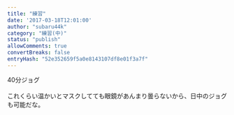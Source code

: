 ```yaml
---
title: "練習"
date: '2017-03-18T12:01:00'
author: "subaru44k"
category: "練習(中)"
status: "publish"
allowComments: true
convertBreaks: false
entryHash: "52e352659f5a0e8143107df8e01f3a7f"
---
```

40分ジョグ<br>
<br>
これくらい温かいとマスクしてても眼鏡があんまり曇らないから、日中のジョグも可能だな。
